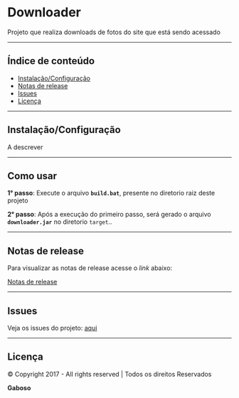 # Downloader

Projeto que realiza downloads de fotos do site que está sendo acessado

-----

## Índice de conteúdo

* [Instalação/Configuração](#instala%C3%A7%C3%A3oconfigura%C3%A7%C3%A3o "Como instalar o projeto")
* [Notas de release](#notas-de-release "Notas de release do projeto")
* [Issues](#issues "Issues do projeto")
* [Licença](#licen%C3%A7a "Licença")

-----

## Instalação/Configuração

A descrever

-----

## Como usar

__1° passo__: Execute o arquivo __`build.bat`__, presente no diretorio raiz deste projeto



__2° passo__: Após a execução do primeiro passo, será gerado o arquivo __`downloader.jar`__ no diretorio
`target`..


-----

## Notas de release

Para visualizar as notas de release acesse o _link_ abaixo:

[Notas de release](CHANGELOG.md)

-----

## Issues

Veja os issues do projeto: [aqui](../../issues)

-----

## Licença

© Copyright 2017 - All rights reserved | Todos os direitos Reservados

__Gaboso__
